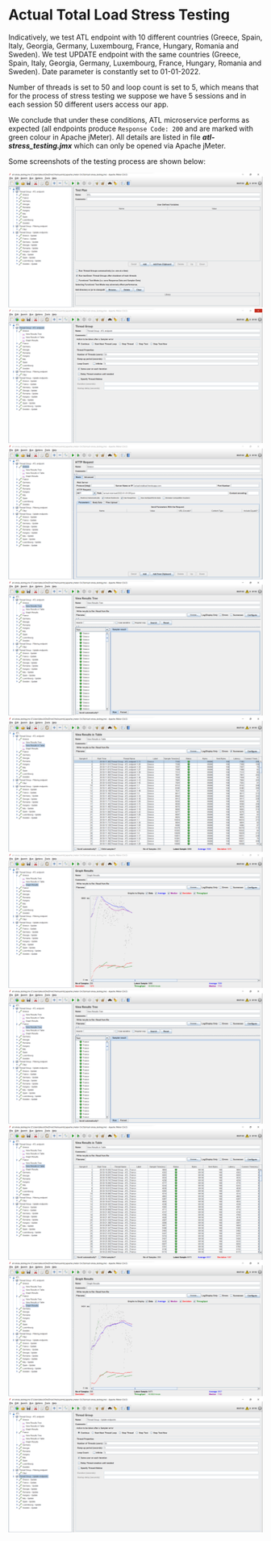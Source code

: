 # Actual Total Load Stress Testing

Indicatively, we test ATL endpoint with 10 different countries (Greece, Spain, Italy, Georgia, Germany, Luxembourg, France, Hungary, Romania and Sweden). We test UPDATE endpoint with the same countries (Greece, Spain, Italy, Georgia, Germany, Luxembourg, France, Hungary, Romania and Sweden). Date parameter is constantly set to 01-01-2022.

Number of threads is set to 50 and loop count is set to 5, which means that for the process of stress testing we suppose we have 5 sessions and in each session 50 different users access our app.

We conclude that under these conditions, ATL microservice performs as expected (all endpoints produce ``Response Code: 200`` and are marked with green colour in Apache jMeter). All details are listed in file ***atl-stress_testing.jmx*** which can only be opened via Apache jMeter.

Some screenshots of the testing process are shown below:

![](./images/leftside.png)
![](./images/thread_group_ATL.png)
![](./images/ATL_request.png)
![](./images/greece_tree_results.png)
![](./images/greece_table_results.png)
![](./images/greece_graph_results.png)
![](./images/france_tree_results.png)
![](./images/france_table_results.png)
![](./images/france_graph_results.png)
![](./images/thread_group_UPDATE.png)
